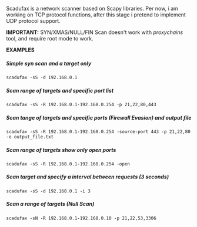 Scadufax is a network scanner based on Scapy libraries.
Per now, i am working on TCP protocol functions, after this stage
i pretend to implement UDP protocol support.

**IMPORTANT:** SYN/XMAS/NULL/FIN Scan doesn't work with *proxychains* tool, and require
root mode to work.


  **EXAMPLES**

  ##### Simple syn scan and a target only
  ```
  scadufax -sS -d 192.168.0.1
  ```
  
  ##### Scan range of targets and specific port list
  ```
  scadufax -sS -R 192.168.0.1-192.168.0.254 -p 21,22,80,443
  ```

  ##### Scan tange of targets and specific ports (Firewall Evasion) and output file
  ```
  scadufax -sS -R 192.168.0.1-192.168.0.254 -source-port 443 -p 21,22,80 -o output_file.txt
  ```
  
  ##### Scan range of targets show only open ports
  ```
  scadufax -sS -R 192.168.0.1-192.168.0.254 -open
  ```
  
  ##### Scan target and specify a interval between requests (3 seconds)
   ``` 
  scadufax -sS -d 192.168.0.1 -i 3
   ```
  ##### Scan a range of targets (Null Scan)
   ``` 
  scadufax -sN -R 192.168.0.1-192.168.0.10 -p 21,22,53,3306
   ```

